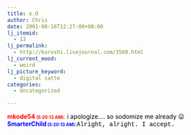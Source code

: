 ```yaml
---
title: o.O
author: Chris
date: 2001-08-16T12:27:00+00:00
lj_itemid:
  - 13
lj_permalink:
  - http://kuroshi.livejournal.com/3569.html
lj_current_mood:
  - weird
lj_picture_keyword:
  - digital catte
categories:
  - Uncategorized

---
```

<span style="width:95%;background-color:#ffffff"><font color="#ff0000"><b>mkode54<font size="-2"> (5:20:13 AM)</font></b>:</font><font color="#000000"> i apologize&#8230;. so sodomize me already 😛</font><br /> <font color="#0000ff"><b>SmarterChild<font size="-2"> (5:20:13 AM)</font></b>:</font><font color="#000000" face="courier new">Alright, alright. I accept.</font></span>
